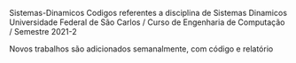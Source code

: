 Sistemas-Dinamicos
Codigos referentes a disciplina de Sistemas Dinamicos
Universidade Federal de São Carlos / Curso de Engenharia de Computação / Semestre 2021-2

Novos trabalhos são adicionados semanalmente, com código e relatório
